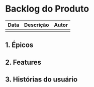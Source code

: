 # Backlog do Produto

|Data|Descrição|Autor|
|:--:|-----|:--:|
|||

## 1. Épicos

## 2. Features

## 3. Histórias do usuário

